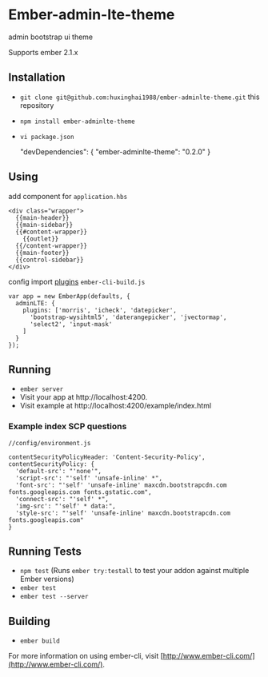 # Ember-admin-lte-theme

admin bootstrap ui theme

Supports ember 2.1.x

## Installation

* `git clone git@github.com:huxinghai1988/ember-adminlte-theme.git` this repository
* `npm install ember-adminlte-theme`
* `vi package.json` 

    "devDependencies": {
      "ember-adminlte-theme": "0.2.0"
    }

## Using
  
  add component for ``application.hbs``

    <div class="wrapper">
      {{main-header}}      
      {{main-sidebar}}     
      {{#content-wrapper}} 
        {{outlet}}
      {{/content-wrapper}}
      {{main-footer}}      
      {{control-sidebar}}
    </div>

  config import [plugins](https://github.com/huxinghai1988/ember-adminlte-theme/blob/master/index.js#L76~L96) ``ember-cli-build.js``

    var app = new EmberApp(defaults, {
      adminLTE: {
        plugins: ['morris', 'icheck', 'datepicker', 
          'bootstrap-wysihtml5', 'daterangepicker', 'jvectormap',
          'select2', 'input-mask'
        ]
      }
    });


## Running

* `ember server`
* Visit your app at http://localhost:4200.
* Visit example at http://localhost:4200/example/index.html

### Example index SCP questions

    //config/environment.js

    contentSecurityPolicyHeader: 'Content-Security-Policy',
    contentSecurityPolicy: {
      'default-src': "'none'",
      'script-src': "'self' 'unsafe-inline' *",
      'font-src': "'self' 'unsafe-inline' maxcdn.bootstrapcdn.com fonts.googleapis.com fonts.gstatic.com",
      'connect-src': "'self' *",
      'img-src': "'self' * data:",
      'style-src': "'self' 'unsafe-inline' maxcdn.bootstrapcdn.com fonts.googleapis.com"
    }


## Running Tests

* `npm test` (Runs `ember try:testall` to test your addon against multiple Ember versions)
* `ember test`
* `ember test --server`

## Building

* `ember build`

For more information on using ember-cli, visit [http://www.ember-cli.com/](http://www.ember-cli.com/).
